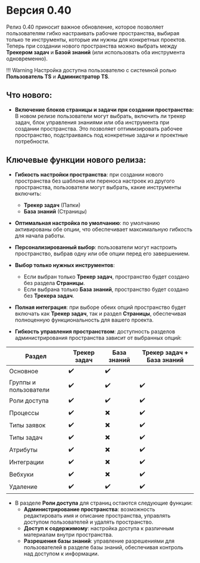# Версия 0.40

Релиз 0.40 приносит важное обновление, которое позволяет пользователям гибко настраивать рабочие пространства, выбирая только те инструменты, которые им нужны для конкретных проектов. Теперь при создании нового пространства можно выбрать между **Трекером задач** и **Базой знаний** (или использовать оба инструмента одновременно).

!!! Warning
    Настройка доступна пользователю с системной ролью **Пользователь TS** и **Администратор TS**.

## Что нового:

- **Включение блоков страницы и задачи при создании пространства:** <br/>
  В новом релизе пользователи могут выбрать, включить ли трекер задач, блок управления знаниями или оба инструмента при создании пространства. Это позволяет оптимизировать рабочее пространство, подстраиваясь под конкретные задачи и проектные потребности.

## Ключевые функции нового релиза:

- **Гибкость настройки пространства**: при создании нового пространства без шаблона или переноса настроек из другого пространства, пользователи могут выбрать, какие инструменты включить:
     - **Трекер задач** (Папки)
     - **База знаний** (Страницы)

- **Оптимальная настройка по умолчанию**: по умолчанию активированы обе опции, что обеспечивает максимальную гибкость для начала работы.

- **Персонализированный выбор**: пользователи могут настроить пространство, выбрав одну или обе опции перед его завершением.

- **Выбор только нужных инструментов**:
     - Если выбран только **Трекер задач**, пространство будет создано без раздела **Страницы**.
     - Если выбрана только **База знаний**, пространство будет создано без **Трекера задач**.

- **Полная интеграция**: при выборе обеих опций пространство будет включать как **Трекер задач**, так и раздел **Страницы**, обеспечивая полноценную функциональность для вашего проекта.

- **Гибкость управления пространством**: доступность разделов администрирования пространства зависит от выбранных опций:

| Раздел                | Трекер задач | База знаний | Трекер задач + База знаний |
|-----------------------|--------|----------|-------------------|
| Основное              | ✔️     | ✔️       | <i class="fas fa-check" style="color:#4051B5;"></i> |
| Группы и пользователи | ✔️     | ✔️       | ✔️                |
| Роли доступа          | ✔️     | ✔️       | ✔️                |
| Процессы              | ✔️     | ✖️       | ✔️                |
| Типы заявок           | ✔️     | ✖️       | ✔️                |
| Типы задач            | ✔️     | ✖️       | ✔️                |
| Атрибуты              | ✔️     | ✖️       | ✔️                |
| Интеграции            | ✔️     | ✖️       | ✔️                |
| Вебхуки               | ✔️     | ✖️       | ✔️                |
| Удаление              | ✔️     | ✔️       | ✔️                |

- В разделе **Роли доступа** для страниц остаются следующие функции:
     - **Администрирование пространства**: возможность редактировать имя и описание пространства, управлять доступом пользователей и удалять пространство.
     - **Доступ к содержимому**: настройка доступа к различным материалам внутри пространства.
     - **Разрешения базы знаний**: управление разрешениями для пользователей в разделе базы знаний, обеспечивая контроль над доступом к информации.     

